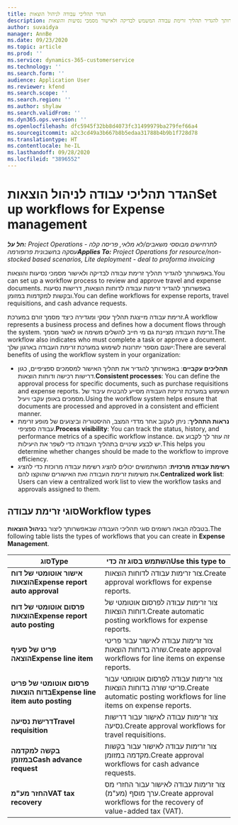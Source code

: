 ```yaml
---
title: הגדר תהליכי עבודה לניהול הוצאות
description: באפשרותך להגדיר תהליך זרימת עבודה המשמש לבדיקה ולאישור מסמכי נסיעות והוצאות.
author: suvaidya
manager: AnnBe
ms.date: 09/23/2020
ms.topic: article
ms.prod: ''
ms.service: dynamics-365-customerservice
ms.technology: ''
ms.search.form: ''
audience: Application User
ms.reviewer: kfend
ms.search.scope: ''
ms.search.region: ''
ms.author: shylaw
ms.search.validFrom: ''
ms.dyn365.ops.version: ''
ms.openlocfilehash: dfc5945f32bb8d4073fc31499979ba279fef66a4
ms.sourcegitcommit: a2c3cd49a3b667b8b5edaa31788b4b9b1f728d78
ms.translationtype: HT
ms.contentlocale: he-IL
ms.lasthandoff: 09/28/2020
ms.locfileid: "3896552"
---
```

# <a name="set-up-workflows-for-expense-management"></a><span data-ttu-id="f657d-103">הגדר תהליכי עבודה לניהול הוצאות</span><span class="sxs-lookup"><span data-stu-id="f657d-103">Set up workflows for Expense management</span></span>

<span data-ttu-id="f657d-104">_**חל על:** Project Operations לתרחישים מבוססי משאבים/לא מלאי, פריסה קלה - עסקה בחשבונית פרופורמה_</span><span class="sxs-lookup"><span data-stu-id="f657d-104">_**Applies To:** Project Operations for resource/non-stocked based scenarios, Lite deployment - deal to proforma invoicing_</span></span>

<span data-ttu-id="f657d-105">באפשרותך להגדיר תהליך זרימת עבודה לבדיקה ולאישור מסמכי נסיעות והוצאות.</span><span class="sxs-lookup"><span data-stu-id="f657d-105">You can set up a workflow process to review and approve travel and expense documents.</span></span> <span data-ttu-id="f657d-106">באפשרותך להגדיר זרימות עבודה לדוחות הוצאות, דרישות נסיעות ובקשות למקדמות במזומן.</span><span class="sxs-lookup"><span data-stu-id="f657d-106">You can define workflows for expense reports, travel requisitions, and cash advance requests.</span></span>

<span data-ttu-id="f657d-107">זרימת עבודה מייצגת תהליך עסקי ומגדירה כיצד מסמך זורם במערכת.</span><span class="sxs-lookup"><span data-stu-id="f657d-107">A workflow represents a business process and defines how a document flows through the system.</span></span> <span data-ttu-id="f657d-108">זרימת העבודה מציינת גם מי חייב להשלים משימה או לאשר מסמך.</span><span class="sxs-lookup"><span data-stu-id="f657d-108">The workflow also indicates who must complete a task or approve a document.</span></span> <span data-ttu-id="f657d-109">ישנם מספר יתרונות לשימוש במערכת זרימת העבודה בארגון שלך:</span><span class="sxs-lookup"><span data-stu-id="f657d-109">There are several benefits of using the workflow system in your organization:</span></span>

- <span data-ttu-id="f657d-110">**תהליכים עקביים**: באפשרותך להגדיר את תהליך האישור למסמכים ספציפיים, כגון דרישות רכישה ודוחות הוצאות.</span><span class="sxs-lookup"><span data-stu-id="f657d-110">**Consistent processes**: You can define the approval process for specific documents, such as purchase requisitions and expense reports.</span></span> <span data-ttu-id="f657d-111">השימוש במערכת זרימת העבודה מסייע להבטיח עיבוד של מסמכים באופן עקבי ויעיל.</span><span class="sxs-lookup"><span data-stu-id="f657d-111">Using the workflow system helps ensure that documents are processed and approved in a consistent and efficient manner.</span></span>
- <span data-ttu-id="f657d-112">**נראות התהליך**: ניתן לעקוב אחר מדדי המצב, ההיסטוריה וביצועים של מופע זרימת עבודה ספציפי.</span><span class="sxs-lookup"><span data-stu-id="f657d-112">**Process visibility**: You can track the status, history, and performance metrics of a specific workflow instance.</span></span> <span data-ttu-id="f657d-113">זה עוזר לך לקבוע אם יש לבצע שינויים בתהליך העבודה כדי לשפר את היעילות.</span><span class="sxs-lookup"><span data-stu-id="f657d-113">This helps you determine whether changes should be made to the workflow to improve efficiency.</span></span>
- <span data-ttu-id="f657d-114">**רשימת עבודה מרכזית**: המשתמשים יכולים להציג רשימת עבודה מרוכזת כדי להציג את משימות זרימת העבודה ואת האישורים שהוקצו להם.</span><span class="sxs-lookup"><span data-stu-id="f657d-114">**Centralized work list**: Users can view a centralized work list to view the workflow tasks and approvals assigned to them.</span></span> 

## <a name="workflow-types"></a><span data-ttu-id="f657d-115">סוגי זרימת עבודה</span><span class="sxs-lookup"><span data-stu-id="f657d-115">Workflow types</span></span>

<span data-ttu-id="f657d-116">בטבלה הבאה רשומים סוגי תהליכי העבודה שבאפשרותך ליצור ב**ניהול הוצאות**.</span><span class="sxs-lookup"><span data-stu-id="f657d-116">The following table lists the types of workflows that you can create in **Expense Management**.</span></span>


|              <span data-ttu-id="f657d-117"><strong>סוג</strong></span><span class="sxs-lookup"><span data-stu-id="f657d-117"><strong>Type</strong></span></span>              |                   <span data-ttu-id="f657d-118"><strong>השתמש בסוג זה כדי</strong></span><span class="sxs-lookup"><span data-stu-id="f657d-118"><strong>Use this type to</strong></span></span>                   |
|-------------------------------------------------|-----------------------------------------------------------------------|
|   <span data-ttu-id="f657d-119"><strong>אישור אוטומטי של דוח הוצאות</strong></span><span class="sxs-lookup"><span data-stu-id="f657d-119"><strong>Expense report auto approval</strong></span></span> |            <span data-ttu-id="f657d-120">צור זרימות עבודה לדוחות הוצאות.</span><span class="sxs-lookup"><span data-stu-id="f657d-120">Create approval workflows for expense reports.</span></span>             |
|  <span data-ttu-id="f657d-121"><strong>פרסום אוטומטי של דוח הוצאות</strong></span><span class="sxs-lookup"><span data-stu-id="f657d-121"><strong>Expense report auto posting</strong></span></span>   |        <span data-ttu-id="f657d-122">צור זרימות עבודה לפרסום אוטומטי של דוחות הוצאות.</span><span class="sxs-lookup"><span data-stu-id="f657d-122">Create automatic posting workflows for expense reports.</span></span>        |
|       <span data-ttu-id="f657d-123"><strong>פריט של סעיף הוצאה</strong></span><span class="sxs-lookup"><span data-stu-id="f657d-123"><strong>Expense line item</strong></span></span>        |     <span data-ttu-id="f657d-124">צור זרימות עבודה לאישור עבור פריטי שורה בדוחות הוצאות.</span><span class="sxs-lookup"><span data-stu-id="f657d-124">Create approval workflows for line items on expense reports.</span></span>      |
| <span data-ttu-id="f657d-125"><strong>פרסום אוטומטי של פריט בדוח הוצאות</strong></span><span class="sxs-lookup"><span data-stu-id="f657d-125"><strong>Expense line item auto posting</strong></span></span> | <span data-ttu-id="f657d-126">צור זרימות עבודה לפרסום אוטומטי עבור פריטי שורה בדוחות הוצאות.</span><span class="sxs-lookup"><span data-stu-id="f657d-126">Create automatic posting workflows for line items on expense reports.</span></span> |
|       <span data-ttu-id="f657d-127"><strong>דרישת נסיעה</strong></span><span class="sxs-lookup"><span data-stu-id="f657d-127"><strong>Travel requisition</strong></span></span>       |          <span data-ttu-id="f657d-128">צור זרימות עבודה לאישור עבור דרישות נסיעה.</span><span class="sxs-lookup"><span data-stu-id="f657d-128">Create approval workflows for travel requisitions.</span></span>           |
|      <span data-ttu-id="f657d-129"><strong>בקשה למקדמה במזומן</strong></span><span class="sxs-lookup"><span data-stu-id="f657d-129"><strong>Cash advance request</strong></span></span>      |         <span data-ttu-id="f657d-130">צור זרימות עבודה לאישור עבור בקשות מקדמה במזומן.</span><span class="sxs-lookup"><span data-stu-id="f657d-130">Create approval workflows for cash advance requests.</span></span>          |
|        <span data-ttu-id="f657d-131"><strong>החזר מע"מ</strong></span><span class="sxs-lookup"><span data-stu-id="f657d-131"><strong>VAT tax recovery</strong></span></span>        | <span data-ttu-id="f657d-132">צור זרימות עבודה לאישור עבור החזרי מס ערך מוסף (מע"מ).</span><span class="sxs-lookup"><span data-stu-id="f657d-132">Create approval workflows for the recovery of value-added tax (VAT).</span></span>  |
